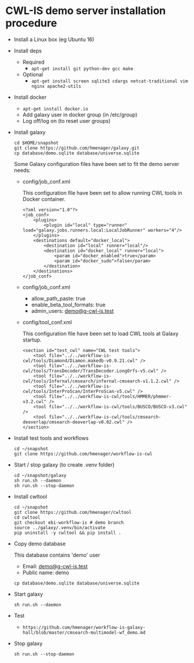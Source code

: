 # CWL-IS demo server installation procedure

* Install a Linux box (eg Ubuntu 16)

* Install deps

    * Required
        * ```apt-get install git python-dev gcc make```
    * Optional
        * ```apt-get install screen sqlite3 cdargs netcat-traditional vim nginx apache2-utils```

* Install docker

    * ```apt-get install docker.io```
    * Add galaxy user in docker group (in /etc/group)
    * Log off/log on (to reset user groups)

* Install galaxy

      cd $HOME/snapshot
      git clone https://github.com/hmenager/galaxy.git
      cp database/demo.sqlite database/universe.sqlite

  Some Galaxy configuration files have been set to fit the demo server needs:

    * config/job_conf.xml

      This configuration file have been set to allow running CWL tools in Docker container.

          <?xml version="1.0"?>
          <job_conf>
              <plugins>
                  <plugin id="local" type="runner" load="galaxy.jobs.runners.local:LocalJobRunner" workers="4"/>
              </plugins>
              <destinations default="docker_local">
                  <destination id="local" runner="local"/>
                  <destination id="docker_local" runner="local">
                      <param id="docker_enabled">true</param>
                      <param id="docker_sudo">false</param>
                  </destination>
              </destinations>
          </job_conf>

    * config/job_conf.xml

        * allow_path_paste: true
        * enable_beta_tool_formats: true
        * admin_users: demo@g-cwl-is.test

    * config/tool_conf.xml

      This configuration file have been set to load CWL tools at Galaxy startup.

          <section id="test_cwl" name="CWL test tools">
              <tool file="../../workflow-is-cwl/tools/Diamond/Diamon.makedb-v0.9.21.cwl" />
              <tool file="../../workflow-is-cwl/tools/TransDecoder/TransDecoder.LongOrfs-v5.cwl" />
              <tool file="../../workflow-is-cwl/tools/Infernal/cmsearch/infernal-cmsearch-v1.1.2.cwl" />
              <tool file="../../workflow-is-cwl/tools/InterProScan/InterProScan-v5.cwl" />
              <tool file="../../workflow-is-cwl/tools/HMMER/phmmer-v3.2.cwl" />
              <tool file="../../workflow-is-cwl/tools/BUSCO/BUSCO-v3.cwl" />
              <tool file="../../workflow-is-cwl/tools/cmsearch-deoverlap/cmsearch-deoverlap-v0.02.cwl" />
          </section>

* Install test tools and workflows

      cd ~/snapshot
      git clone https://github.com/hmenager/workflow-is-cwl

* Start / stop galaxy (to create .venv folder)

      cd ~/snapshot/galaxy
      sh run.sh --daemon
      sh run.sh --stop-daemon

* Install cwltool

      cd ~/snapshot
      git clone https://github.com/hmenager/cwltool
      cd cwltool
      git checkout ebi-workflow-is # demo branch
      source ../galaxy/.venv/bin/activate
      pip uninstall -y cwltool && pip install .

* Copy demo database

  This database contains 'demo' user

    * Email: demo@g-cwl-is.test
    * Public name: demo

   ```cp database/demo.sqlite database/universe.sqlite```

* Start galaxy

      sh run.sh --daemon

* Test

    * ```https://github.com/hmenager/workflow-is-galaxy-hall/blob/master/cmsearch-multimodel-wf_demo.md```

* Stop galaxy

      sh run.sh --stop-daemon
